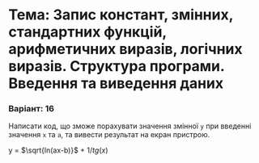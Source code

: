 # Тема: Запис констант, змінних, стандартних функцій, арифметичних виразів, логічних виразів. Структура програми. **Введення** та виведення даних
### Варіант: 16

Hаписати код, що зможе порахувати значення змінної `у` при введенні значення `х` та `а`, та вивести результат на екран пристрою.

y = $\sqrt{ln(ax-b)}$ + ${1/tg(x)}$
